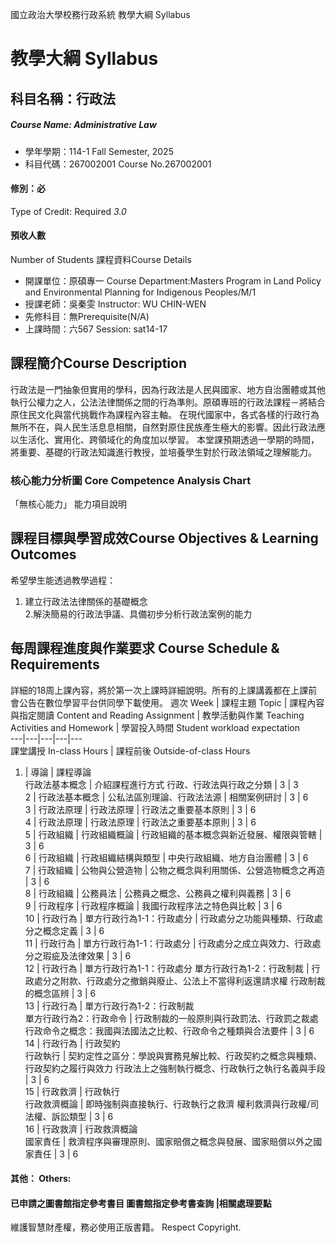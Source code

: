 國立政治大學校務行政系統 教學大綱 Syllabus
# 教學大綱 Syllabus
##  科目名稱：行政法
#####  Course Name: Administrative Law
  * 學年學期：114-1 Fall Semester, 2025 
  * 科目代碼：267002001 Course No.267002001
#### 修別：必
Type of Credit: Required 
_3.0_
#### 預收人數
Number of Students
課程資料Course Details
  * 開課單位：原碩專一 Course Department:Masters Program in Land Policy and Environmental Planning for Indigenous Peoples/M/1 
  * 授課老師：吳秦雯 Instructor: WU CHIN-WEN 
  * 先修科目：無Prerequisite(N/A)
  * 上課時間：六567 Session: sat14-17
##  課程簡介Course Description
行政法是一門抽象但實用的學科，因為行政法是人民與國家、地方自治團體或其他執行公權力之人，公法法律關係之間的行為準則。原碩專班的行政法課程－將結合原住民文化與當代挑戰作為課程內容主軸。
在現代國家中，各式各樣的行政行為無所不在，與人民生活息息相關，自然對原住民族產生極大的影響。因此行政法應以生活化、實用化、跨領域化的角度加以學習。
本堂課預期透過一學期的時間，將重要、基礎的行政法知識進行教授，並培養學生對於行政法領域之理解能力。
###  核心能力分析圖 Core Competence Analysis Chart
「無核心能力」 
能力項目說明
##  課程目標與學習成效Course Objectives & Learning Outcomes 
希望學生能透過教學過程：  
1. 建立行政法法律關係的基礎概念  
2.解決簡易的行政法爭議、具備初步分析行政法案例的能力
##  每周課程進度與作業要求 Course Schedule & Requirements
詳細的18周上課內容，將於第一次上課時詳細說明。所有的上課講義都在上課前會公告在數位學習平台供同學下載使用。
週次 Week |  課程主題 Topic |  課程內容與指定閱讀 Content and Reading Assignment |  教學活動與作業 Teaching Activities and Homework |  學習投入時間 Student workload expectation  
---|---|---|---|---  
課堂講授 In-class Hours |  課程前後 Outside-of-class Hours  
1. |  導論 |  課程導論  
行政法基本概念 |  介紹課程進行方式 行政、行政法與行政之分類 |  3 |  3  
2 |  行政法基本概念 |  公私法區別理論、行政法法源 |  相關案例研討 |  3 |  6  
3 |  行政法原理 |  行政法原理 |  行政法之重要基本原則 |  3 |  6  
4 |  行政法原理 |  行政法原理 |  行政法之重要基本原則 |  3 |  6  
5 |  行政組織 |  行政組織概論 |  行政組織的基本概念與新近發展、權限與管轄 |  3 |  6  
6 |  行政組織 |  行政組織結構與類型 |  中央行政組織、地方自治團體 |  3 |  6  
7 |  行政組織 |  公物與公營造物 |  公物之概念與利用關係、公營造物概念之再造 |  3 |  6  
8 |  行政組織 |  公務員法 |  公務員之概念、公務員之權利與義務 |  3 |  6  
9 |  行政程序 |  行政程序概論 |  我國行政程序法之特色與比較 |  3 |  6  
10 |  行政行為 |  單方行政行為1-1：行政處分 |  行政處分之功能與種類、行政處分之概念定義 |  3 |  6  
11 |  行政行為 |  單方行政行為1-1：行政處分 |  行政處分之成立與效力、行政處分之瑕疵及法律效果 |  3 |  6  
12 |  行政行為 |  單方行政行為1-1：行政處分 單方行政行為1-2：行政制裁 |  行政處分之附款、行政處分之撤銷與廢止、公法上不當得利返還請求權 行政制裁的概念區辨 |  3 |  6  
13 |  行政行為 |  單方行政行為1-2：行政制裁  
單方行政行為2：行政命令 |  行政制裁的一般原則與行政罰法、行政罰之裁處 行政命令之概念：我國與法國法之比較、行政命令之種類與合法要件 |  3 |  6  
14 |  行政行為 |  行政契約  
行政執行 |  契約定性之區分：學說與實務見解比較、行政契約之概念與種類、行政契約之履行與效力 行政法上之強制執行概念、行政執行之執行名義與手段 |  3 |  6  
15 |  行政救濟 |  行政執行  
行政救濟概論 |  即時強制與直接執行、行政執行之救濟 權利救濟與行政權/司法權、訴訟類型 |  3 |  6  
16 |  行政救濟 |  行政救濟概論  
國家責任 |  救濟程序與審理原則、國家賠償之概念與發展、國家賠償以外之國家責任 |  3 |  6  
####  其他： Others:
####  已申請之圖書館指定參考書目  圖書館指定參考書查詢 |相關處理要點
維護智慧財產權，務必使用正版書籍。 Respect Copyright.